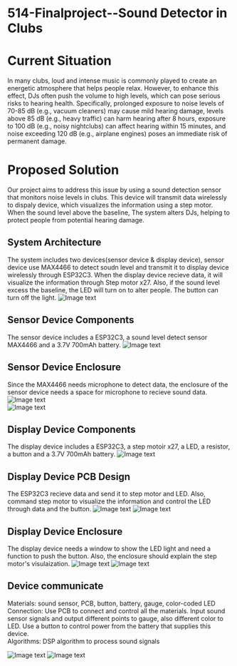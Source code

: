 # 514-Finalproject--Sound Detector in Clubs

# Current Situation
In many clubs, loud and intense music is commonly played to create an energetic atmosphere that helps people relax. However, to enhance this effect, DJs often push the volume to high levels, which can pose serious risks to hearing health. Specifically, prolonged exposure to noise levels of 70-85 dB (e.g., vacuum cleaners) may cause mild hearing damage, levels above 85 dB (e.g., heavy traffic) can harm hearing after 8 hours, exposure to 100 dB (e.g., noisy nightclubs) can affect hearing within 15 minutes, and noise exceeding 120 dB (e.g., airplane engines) poses an immediate risk of permanent damage.

# Proposed Solution
Our project aims to address this issue by using a sound detection sensor that monitors noise levels in clubs. This device will transmit data wirelessly to dispaly device, which visualizes the information using a step motor. When the sound level above the baseline, The system alters DJs, helping to protect people from potential hearing damage. 

## System Architecture
The system includes two devices(sensor device & display device), sensor device use MAX4466 to detect soudn level and transmit it to display device wirelessly through ESP32C3. When the display device recieve data, it will visualize the information through Step motor x27. Also, if the sound level excess the baseline, the LED will turn on to alter people. The button can turn off the light.
![Image text](pics/system.png) 

## Sensor Device Components  
The sensor device includes a ESP32C3, a sound level detect sensor MAX4466 and a 3.7V 700mAh battery.
![Image text](pics/display.jpg) 

## Sensor Device Enclosure
Since the MAX4466 needs microphone to detect data, the enclosure of the sensor device needs a space for microphone to recieve sound data.
![Image text](pics/display_enclousre.png)  
![Image text](pics/display_enclousre_2.png) 

## Display Device Components  
The display device includes a ESP32C3, a step motoir x27, a LED, a resistor, a button and a 3.7V 700mAh battery.
![Image text](pics/display.jpg)

## Display Device PCB Design
The ESP32C3 recieve data and send it to step motor and LED. Also, command step motor to visualize the information and control the LED through data and the button.
![Image text](pics/sche.png)
![Image text](pics/PCB.png)

## Display Device Enclosure
The display device needs a window to show the LED light and need a function to push the button. Also, the enclosure should explain the step motor's visulaization.
![Image text](pics/sensor_enclosure_2.png)
![Image text](pics/sensor_enclosure.png)

## Device communicate  
Materials: sound sensor, PCB, button, battery, gauge, color-coded LED  
Connection: Use PCB to connect and control all the materials. Input sound sensor signals and output different points to gauge, also different color to LED. Use a button to control power from the battery that supplies this device.  
Algorithms:  DSP algorithm to process sound signals  

![Image text](pics/comm.png)
![Image text](pics/communicate.jpg)




